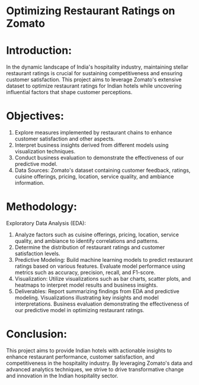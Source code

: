 # Optimizing Restaurant Ratings on Zomato

# Introduction:
In the dynamic landscape of India's hospitality industry, maintaining stellar restaurant ratings is crucial for sustaining competitiveness and ensuring customer satisfaction. This project aims to leverage Zomato's extensive dataset to optimize restaurant ratings for Indian hotels while uncovering influential factors that shape customer perceptions.

# Objectives:
1. Explore measures implemented by restaurant chains to enhance customer satisfaction and other aspects.
2. Interpret business insights derived from different models using visualization techniques.
3. Conduct business evaluation to demonstrate the effectiveness of our predictive model.
4. Data Sources:
Zomato's dataset containing customer feedback, ratings, cuisine offerings, pricing, location, service quality, and ambiance information.

# Methodology:
Exploratory Data Analysis (EDA):

1. Analyze factors such as cuisine offerings, pricing, location, service quality, and ambiance to identify correlations and patterns.
2. Determine the distribution of restaurant ratings and customer satisfaction levels.
3. Predictive Modeling:
Build machine learning models to predict restaurant ratings based on various features.
Evaluate model performance using metrics such as accuracy, precision, recall, and F1-score.
4. Visualization:
Utilize visualizations such as bar charts, scatter plots, and heatmaps to interpret model results and business insights.
5. Deliverables:
Report summarizing findings from EDA and predictive modeling.
Visualizations illustrating key insights and model interpretations.
Business evaluation demonstrating the effectiveness of our predictive model in optimizing restaurant ratings.

# Conclusion:
This project aims to provide Indian hotels with actionable insights to enhance restaurant performance, customer satisfaction, and competitiveness in the hospitality industry. By leveraging Zomato's data and advanced analytics techniques, we strive to drive transformative change and innovation in the Indian hospitality sector.
